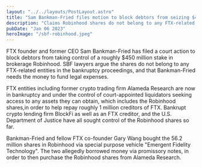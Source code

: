```yaml
---
layout: "../../layouts/PostLayout.astro"
title: "Sam Bankman-Fried files motion to block debtors from seizing $450 Million in Robinhood shares"
description: "Claims Robinhood shares do not belong to any FTX-related entities in bankruptcy proceedings"
pubDate: "Jan 06 2023"
heroImage: "/sbf-robinhood.jpeg"
---
```


FTX founder and former CEO Sam Bankman-Fried has filed a court action to block debtors from taking control of a roughly $450 million stake in brokerage Robinhood.
SBF lawyers argue the shares do not belong to any FTX-related entities in the bankruptcy proceedings, and that Bankman-Fried needs the money to fund legal expenses.

FTX entities including former crypto trading firm Alameda Research are now in bankruptcy and under the control of court-appointed liquidators seeking access to any assets they can obtain, which includes the Robinhood shares,in order to help repay roughly 1 million creditors of FTX.
Bankrupt crypto lending firm BlockFi as well as an FTX creditor, and the U.S. Department of Justice have all sought control of the Robinhood shares so far. 

Bankman-Fried and fellow FTX co-founder Gary Wang bought the 56.2 million shares in Robinhood via special purpose vehicle "Emergent Fidelity Technology". 
The two allegedly borrowed money via promissory notes, in order to then purchase the Robinhood shares from Alameda Research.
